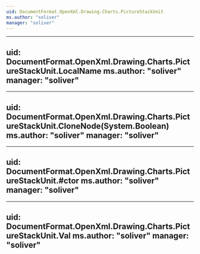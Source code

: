 ```yaml
---
uid: DocumentFormat.OpenXml.Drawing.Charts.PictureStackUnit
ms.author: "soliver"
manager: "soliver"
---
```


---
uid: DocumentFormat.OpenXml.Drawing.Charts.PictureStackUnit.LocalName
ms.author: "soliver"
manager: "soliver"
---

---
uid: DocumentFormat.OpenXml.Drawing.Charts.PictureStackUnit.CloneNode(System.Boolean)
ms.author: "soliver"
manager: "soliver"
---

---
uid: DocumentFormat.OpenXml.Drawing.Charts.PictureStackUnit.#ctor
ms.author: "soliver"
manager: "soliver"
---

---
uid: DocumentFormat.OpenXml.Drawing.Charts.PictureStackUnit.Val
ms.author: "soliver"
manager: "soliver"
---
